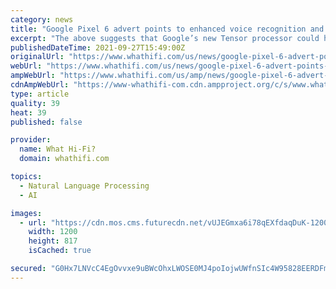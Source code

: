 ```yaml
---
category: news
title: "Google Pixel 6 advert points to enhanced voice recognition and other new features"
excerpt: "The above suggests that Google’s new Tensor processor could have enough power and machine learning capabilities to understand different accents and languages for more accurate and seamless voice commands. Translation and captioning capabilities could ..."
publishedDateTime: 2021-09-27T15:49:00Z
originalUrl: "https://www.whathifi.com/us/news/google-pixel-6-advert-points-to-enhanced-voice-recognition-and-other-new-features"
webUrl: "https://www.whathifi.com/us/news/google-pixel-6-advert-points-to-enhanced-voice-recognition-and-other-new-features"
ampWebUrl: "https://www.whathifi.com/us/amp/news/google-pixel-6-advert-points-to-enhanced-voice-recognition-and-other-new-features"
cdnAmpWebUrl: "https://www-whathifi-com.cdn.ampproject.org/c/s/www.whathifi.com/us/amp/news/google-pixel-6-advert-points-to-enhanced-voice-recognition-and-other-new-features"
type: article
quality: 39
heat: 39
published: false

provider:
  name: What Hi-Fi?
  domain: whathifi.com

topics:
  - Natural Language Processing
  - AI

images:
  - url: "https://cdn.mos.cms.futurecdn.net/vUJEGmxa6i78qEXfdaqDuK-1200-80.png"
    width: 1200
    height: 817
    isCached: true

secured: "G0Hx7LNVcC4EgOvvxe9uBWcOhxLWOSE0MJ4poIojwUWfnSIc4W95828EERDFmVVEcRsT8gq21y3p86P5MVp3HvmMT2xXAlGEvoc5xW8CPMYXJrl9IrXo4wAiKWbDkxl0rp1W4yZOs4IM+N1JafCzRmgmcP7Uwm8dJTys8tU1sEEnFcICWA9Pkc2Av3jTxGWpF4sRxV48KsiW9yqPw1I83BH4ZRRI+mq36IWmrRGk91EEsZHcYkPc5kLAwNgqBr634ljh0YqpdDj0NlPf8CxO06IhIwuBGp7OpNiK/qeb4yCd4L+l1IQewdlAKHZoGMWoAH9bCcyjP+zWiWnXeaAwGRSTACoiBX+9EINk1YH1D60=;XSth5J5GO0uACVSAeGs/ug=="
---
```


